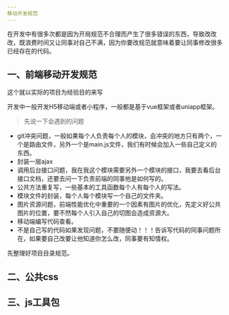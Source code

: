 ```yaml
---
移动开发规范
---
```




在开发中有很多次都是因为开局规范不合理而产生了很多错误的东西，导致改改改，既浪费时间又让同事对自己不满，因为你要改规范就意味着要让同事修改很多已经存在的代码。



## 一、前端移动开发规范

这个就以实际的项目为经验目的来写



开发中一般开发H5移动端或者小程序，一般都是基于vue框架或者uniapp框架。



> 先说一下会遇到的问题

+ git冲突问题，一般如果每个人负责每个人的模块，会冲突的地方只有两个，一个是路由文件，另外一个是main.js文件，我们有时候会加入一些自己定义的东西。
+ 封装一层ajax
+ 调用后台接口问题，我在我这个模块需要另外一个模块的接口，我要去看后台接口文档，还要去问一下负责前端的同事他是如何写的。
+ 公共方法重复写，一些基本的工具函数每个人有每个人的写法。
+ 模块文件的封装，每个人每个模块写一个自己的文件夹。
+ 图片资源问题，前端性能优化中重要的一个因素有图片的优化，先定义好公共图片的位置，要不然每个人引入自己的切图会造成资源大。
+ 移动端编写代码查看。
+ 不是自己写的代码如果发现问题，不要随便动！！！告诉写代码的同事问题所在，如果要自己改要让他知道你怎么改，同事要有知情权。



先整理好项目目录规范。



## 二、公共css





## 三、js工具包




